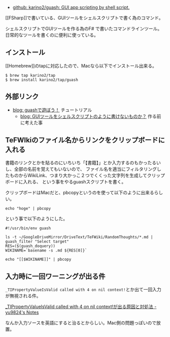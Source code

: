 - [github: karino2/guash: GUI app scripting by shell script.](https://github.com/karino2/guash)

[[FSharp]]で書いている、GUIツールをシェルスクリプトで書く為のコマンド。

シェルスクリプトでGUIツールを作る為のF# で書いたコマンドラインツール。
日常的なツールを書くのに便利に使っている。

## インストール

[[Homebrew]]のtapに対応したので、Macなら以下でインストール出来る。

```
$ brew tap karino2/tap
$ brew install karino2/tap/guash
```

## 外部リンク

- [blog: guashで遊ぼう！](https://karino2.github.io/2021/04/27/play_with_guash.html) チュートリアル
   - [blog: GUIツールをシェルスクリプトのように書けないものか？](https://karino2.github.io/2021/04/24/GUITool_like_sh.html) 作る前に考えた事


## TeFWIkiのファイル名からリンクをクリップボードに入れる

書籍のリンクとかを貼るのにいちいち「【書籍】」とか入力するのもかったるいし、全部の名前を覚えてもいないので、
ファイル名を適当にフィルタリングしたものからWikiLink、つまり大かっこ２つでくくった文字列を生成してクリップボードに入れる、
という事をやるguashスクリプトを書く。

クリップボードはMacだと、pbcopyというのを使って以下のように出来るらしい。

```
echo "hoge" | pbcopy
```

という事で以下のようにした。

```
#!/usr/bin/env guash

ls -t ~/GoogleDriveMirror/DriveText/TeFWiki/RandomThoughts/*.md | guash_filter "Select target"
RES=($(guash_doquery))
WIKINAME=`basename -s .md ${RES[0]}`

echo "[[$WIKINAME]]" | pbcopy
```

## 入力時に一回ワーニングが出る件

`_TIPropertyValueIsValid called with 4 on nil context!`とか出て一回入力が無視される件。

[_TIPropertyValueIsValid called with 4 on nil context!が出る原因と対処法 - yu9824's Notes](https://note.yu9824.com/error/2021/08/28/matplotlib-warning-TIPropertyValueIsValid.html)

なんか入力ソースを英語にすると治るとからしい。Mac側の問題っぽいので放置。